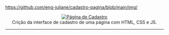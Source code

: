 https://github.com/eng-juliane/cadastro-pagina/blob/main/img/

<p align="center">
  <a href="file:///Documents/1-Sites/GitHub/cadastro.html#">
    <img 
         src="https://github.com/eng-juliane/cadastro-pagina/blob/main/img/V%C3%ADdeo%20%E2%80%90%20Feito%20com%20o%20Clipchamp.mp4"
         alt="Página de Cadastro" 
    />
  </a>
  <br />
  Crição da interface de cadastro de uma página com HTML, CSS e JS.
</p>

<hr />
